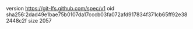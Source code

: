 version https://git-lfs.github.com/spec/v1
oid sha256:2dad49e1bae75b0107da17cccb03fa072afd917834f371cb65ff92e382448c2f
size 2057
